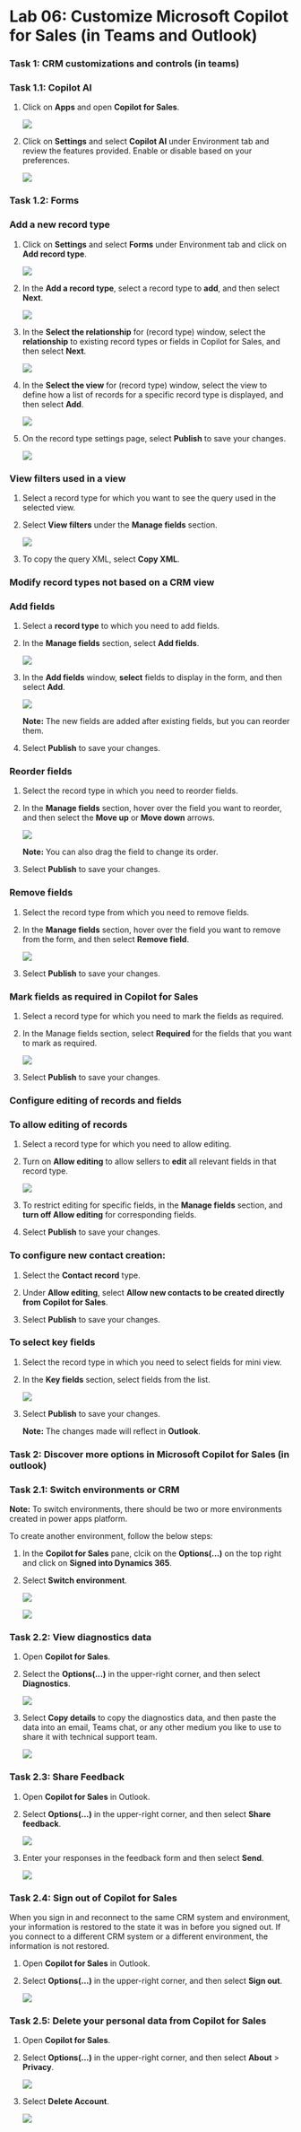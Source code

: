 # Lab 06: Customize Microsoft Copilot for Sales (in Teams and Outlook) 

### Task 1: CRM customizations and controls (in teams) 

### Task 1.1: Copilot AI

1. Click on **Apps** and open **Copilot for Sales**.

   ![](../media/6-1.png)

1. Click on **Settings** and select **Copilot AI** under Environment tab and review the features provided. Enable or disable based on your preferences.

   ![](../media/6-2.png)

### Task 1.2: Forms

### Add a new record type

1. Click on **Settings** and select **Forms** under Environment tab and click on **Add record type**.

   ![](../media/6-3.png)

1. In the **Add a record type**, select a record type to **add**, and then select **Next**.

   ![](../media/6-4.png)

1. In the **Select the relationship** for (record type) window, select the **relationship** to existing record types or fields in Copilot for Sales, and then select **Next**.

   ![](../media/6-5.png)

1. In the **Select the view** for (record type) window, select the view to define how a list of records for a specific record type is displayed, and then select **Add**.

   ![](../media/6-6.png)

1. On the record type settings page, select **Publish** to save your changes.

   ![](../media/6-7.png)

### View filters used in a view

1. Select a record type for which you want to see the query used in the selected view.

1. Select **View filters** under the **Manage fields** section.

   ![](../media/6-8.png)

1. To copy the query XML, select **Copy XML**.

### Modify record types not based on a CRM view
### Add fields

1. Select a **record type** to which you need to add fields.

1. In the **Manage fields** section, select **Add fields**.

   ![](../media/6-9.png)

1. In the **Add fields** window, **select** fields to display in the form, and then select **Add**.

   ![](../media/6-10.png)

      **Note:** The new fields are added after existing fields, but you can reorder them.

1. Select **Publish** to save your changes.

### Reorder fields

1. Select the record type in which you need to reorder fields.

1. In the **Manage fields** section, hover over the field you want to reorder, and then select the **Move up** or **Move down** arrows.

   ![](../media/move.png)

   **Note:** You can also drag the field to change its order.

1. Select **Publish** to save your changes.

### Remove fields

1. Select the record type from which you need to remove fields.

1. In the **Manage fields** section, hover over the field you want to remove from the form, and then select **Remove field**.

   ![](../media/6-13.png)
   
1. Select **Publish** to save your changes.

### Mark fields as required in Copilot for Sales

1. Select a record type for which you need to mark the fields as required.

2. In the Manage fields section, select **Required** for the fields that you want to mark as required.

   ![](../media/6-11.png)

3. Select **Publish** to save your changes.

### Configure editing of records and fields
### To allow editing of records

1. Select a record type for which you need to allow editing.

1. Turn on **Allow editing** to allow sellers to **edit** all relevant fields in that record type.

   ![](../media/6-12.png)

1. To restrict editing for specific fields, in the **Manage fields** section, and **turn off Allow editing** for corresponding fields.

1. Select **Publish** to save your changes.

### To configure new contact creation:

1. Select the **Contact record** type.

1. Under **Allow editing**, select **Allow new contacts to be created directly from Copilot for Sales**.

1. Select **Publish** to save your changes.

### To select key fields

1. Select the record type in which you need to select fields for mini view.

1. In the **Key fields** section, select fields from the list.

   ![](../media/6-14.png)

1. Select **Publish** to save your changes.

     **Note:** The changes made will reflect in **Outlook**.

### Task 2: Discover more options in Microsoft Copilot for Sales (in outlook) 

### Task 2.1: Switch environments or CRM

**Note:** To switch environments, there should be two or more environments created in power apps platform.

To create another environment, follow the below steps:


1. In the **Copilot for Sales** pane, clcik on the **Options(...)** on the top right and click on **Signed into Dynamics 365**.

1. Select **Switch environment**.

    ![](../media/dy5.png)

    ![](../media/dy6.png)

### Task 2.2: View diagnostics data

1.	Open **Copilot for Sales**.

1.	Select the **Options(...)** in the upper-right corner, and then select **Diagnostics**.

    ![](../media/dy7.png)

1.	Select **Copy details** to copy the diagnostics data, and then paste the data into an email, Teams chat, or any other medium you like to use to share it with technical support team.

    ![](../media/dy8.png)

### Task 2.3: Share Feedback

1.	Open **Copilot for Sales** in Outlook.

2.	Select **Options(...)** in the upper-right corner, and then select **Share feedback**.

    ![](../media/dy9.png)

4.	Enter your responses in the feedback form and then select **Send**.

    ![](../media/dy10.png)

### Task 2.4: Sign out of Copilot for Sales

When you sign in and reconnect to the same CRM system and environment, your information is restored to the state it was in before you signed out. If you connect to a different CRM system or a different environment, the information is not restored.

1.	Open **Copilot for Sales** in Outlook.

2.	Select **Options(...)** in the upper-right corner, and then select **Sign out**.

    ![](../media/sign.png)

### Task 2.5: Delete your personal data from Copilot for Sales

1.	Open **Copilot for Sales**.

1.	Select **Options(...)** in the upper-right corner, and then select **About** > **Privacy**.

    ![](../media/dy11.png)

1.	Select **Delete Account**.

     ![](../media/dy12.png)
